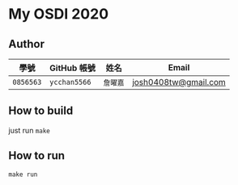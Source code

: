 # My OSDI 2020

## Author

| 學號 | GitHub 帳號 | 姓名 | Email |
| --- | ----------- | --- | --- |
|`0856563`| `ycchan5566` | `詹曜嘉` | josh0408tw@gmail.com |

## How to build

just run `make`

## How to run

`make run`
